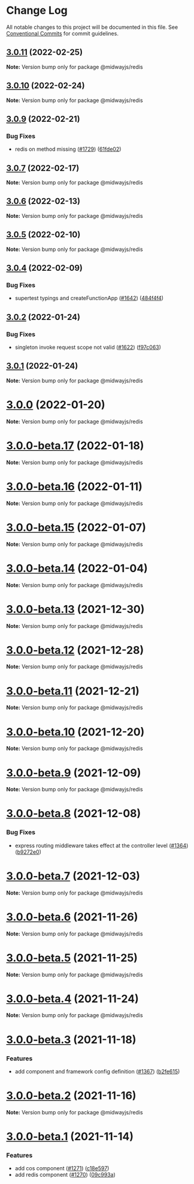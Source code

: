 # Change Log

All notable changes to this project will be documented in this file.
See [Conventional Commits](https://conventionalcommits.org) for commit guidelines.

## [3.0.11](https://github.com/midwayjs/midway/compare/v3.0.10...v3.0.11) (2022-02-25)

**Note:** Version bump only for package @midwayjs/redis





## [3.0.10](https://github.com/midwayjs/midway/compare/v3.0.9...v3.0.10) (2022-02-24)

**Note:** Version bump only for package @midwayjs/redis





## [3.0.9](https://github.com/midwayjs/midway/compare/v3.0.8...v3.0.9) (2022-02-21)


### Bug Fixes

* redis on method missing ([#1729](https://github.com/midwayjs/midway/issues/1729)) ([61fde02](https://github.com/midwayjs/midway/commit/61fde024324b9774d51dd9ebd805883207f783b5))





## [3.0.7](https://github.com/midwayjs/midway/compare/v3.0.6...v3.0.7) (2022-02-17)

**Note:** Version bump only for package @midwayjs/redis





## [3.0.6](https://github.com/midwayjs/midway/compare/v3.0.5...v3.0.6) (2022-02-13)

**Note:** Version bump only for package @midwayjs/redis





## [3.0.5](https://github.com/midwayjs/midway/compare/v3.0.4...v3.0.5) (2022-02-10)

**Note:** Version bump only for package @midwayjs/redis





## [3.0.4](https://github.com/midwayjs/midway/compare/v3.0.3...v3.0.4) (2022-02-09)


### Bug Fixes

* supertest typings and createFunctionApp ([#1642](https://github.com/midwayjs/midway/issues/1642)) ([484f4f4](https://github.com/midwayjs/midway/commit/484f4f41b3b9e889d4d285f4871a0b37fa51e73f))





## [3.0.2](https://github.com/midwayjs/midway/compare/v3.0.1...v3.0.2) (2022-01-24)


### Bug Fixes

* singleton invoke request scope not valid ([#1622](https://github.com/midwayjs/midway/issues/1622)) ([f97c063](https://github.com/midwayjs/midway/commit/f97c0632107b47cf357d17774a4e4bb5233bba57))





## [3.0.1](https://github.com/midwayjs/midway/compare/v3.0.0...v3.0.1) (2022-01-24)

**Note:** Version bump only for package @midwayjs/redis





# [3.0.0](https://github.com/midwayjs/midway/compare/v3.0.0-beta.17...v3.0.0) (2022-01-20)

**Note:** Version bump only for package @midwayjs/redis





# [3.0.0-beta.17](https://github.com/midwayjs/midway/compare/v3.0.0-beta.16...v3.0.0-beta.17) (2022-01-18)

**Note:** Version bump only for package @midwayjs/redis





# [3.0.0-beta.16](https://github.com/midwayjs/midway/compare/v3.0.0-beta.15...v3.0.0-beta.16) (2022-01-11)

**Note:** Version bump only for package @midwayjs/redis





# [3.0.0-beta.15](https://github.com/midwayjs/midway/compare/v3.0.0-beta.14...v3.0.0-beta.15) (2022-01-07)

**Note:** Version bump only for package @midwayjs/redis





# [3.0.0-beta.14](https://github.com/midwayjs/midway/compare/v3.0.0-beta.13...v3.0.0-beta.14) (2022-01-04)

**Note:** Version bump only for package @midwayjs/redis





# [3.0.0-beta.13](https://github.com/midwayjs/midway/compare/v3.0.0-beta.12...v3.0.0-beta.13) (2021-12-30)

**Note:** Version bump only for package @midwayjs/redis





# [3.0.0-beta.12](https://github.com/midwayjs/midway/compare/v3.0.0-beta.11...v3.0.0-beta.12) (2021-12-28)

**Note:** Version bump only for package @midwayjs/redis





# [3.0.0-beta.11](https://github.com/midwayjs/midway/compare/v3.0.0-beta.10...v3.0.0-beta.11) (2021-12-21)

**Note:** Version bump only for package @midwayjs/redis





# [3.0.0-beta.10](https://github.com/midwayjs/midway/compare/v3.0.0-beta.9...v3.0.0-beta.10) (2021-12-20)

**Note:** Version bump only for package @midwayjs/redis





# [3.0.0-beta.9](https://github.com/midwayjs/midway/compare/v3.0.0-beta.8...v3.0.0-beta.9) (2021-12-09)

**Note:** Version bump only for package @midwayjs/redis





# [3.0.0-beta.8](https://github.com/midwayjs/midway/compare/v3.0.0-beta.7...v3.0.0-beta.8) (2021-12-08)


### Bug Fixes

* express routing middleware takes effect at the controller level ([#1364](https://github.com/midwayjs/midway/issues/1364)) ([b9272e0](https://github.com/midwayjs/midway/commit/b9272e0971003443304b0c53815be31a0061b4bd))





# [3.0.0-beta.7](https://github.com/midwayjs/midway/compare/v3.0.0-beta.6...v3.0.0-beta.7) (2021-12-03)

**Note:** Version bump only for package @midwayjs/redis





# [3.0.0-beta.6](https://github.com/midwayjs/midway/compare/v3.0.0-beta.5...v3.0.0-beta.6) (2021-11-26)

**Note:** Version bump only for package @midwayjs/redis





# [3.0.0-beta.5](https://github.com/midwayjs/midway/compare/v3.0.0-beta.4...v3.0.0-beta.5) (2021-11-25)

**Note:** Version bump only for package @midwayjs/redis





# [3.0.0-beta.4](https://github.com/midwayjs/midway/compare/v3.0.0-beta.3...v3.0.0-beta.4) (2021-11-24)

**Note:** Version bump only for package @midwayjs/redis





# [3.0.0-beta.3](https://github.com/midwayjs/midway/compare/v3.0.0-beta.2...v3.0.0-beta.3) (2021-11-18)


### Features

* add component and framework config definition ([#1367](https://github.com/midwayjs/midway/issues/1367)) ([b2fe615](https://github.com/midwayjs/midway/commit/b2fe6157f99659471ff1333eca0b86bb889f61a3))





# [3.0.0-beta.2](https://github.com/midwayjs/midway/compare/v3.0.0-beta.1...v3.0.0-beta.2) (2021-11-16)

**Note:** Version bump only for package @midwayjs/redis





# [3.0.0-beta.1](https://github.com/midwayjs/midway/compare/v2.12.4...v3.0.0-beta.1) (2021-11-14)


### Features

* add cos component ([#1271](https://github.com/midwayjs/midway/issues/1271)) ([c18e597](https://github.com/midwayjs/midway/commit/c18e597d55a6452188cc7daecd0062bf161028cc))
* add redis component ([#1270](https://github.com/midwayjs/midway/issues/1270)) ([09c993a](https://github.com/midwayjs/midway/commit/09c993ac308d26fa9c742a659471c3f4cf5c5782))
